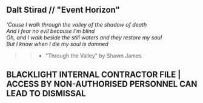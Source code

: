 ## Dalt Stirad // "Event Horizon"


*'Cause I walk through the valley of the shadow of death*<br>*And I fear no evil because I'm blind*<br>*Oh, and I walk beside the still waters and they restore my soul*<br>*But I know when I die my soul is damned*

>> - "Through the Valley" by Shawn James

## BLACKLIGHT INTERNAL CONTRACTOR FILE | ACCESS BY NON-AUTHORISED PERSONNEL CAN LEAD TO DISMISSAL

